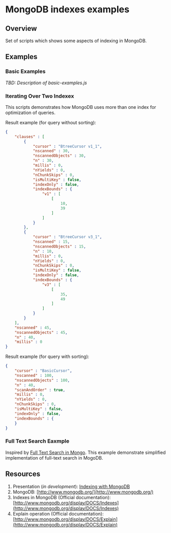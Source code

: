 MongoDB indexes examples
========================

## Overview
Set of scripts which shows some aspects of indexing in MongoDB.

## Examples

### Basic Examples
_TBD: Description of basic-examples.js_

### Iterating Over Two Indexex
This scripts demonstrates how MongoDB uses more than one index for optimization of queries.

Result example (for query without sorting):
```json
{
	"clauses" : [
		{
			"cursor" : "BtreeCursor v1_1",
			"nscanned" : 30,
			"nscannedObjects" : 30,
			"n" : 30,
			"millis" : 0,
			"nYields" : 0,
			"nChunkSkips" : 0,
			"isMultiKey" : false,
			"indexOnly" : false,
			"indexBounds" : {
				"v1" : [
					[
						10,
						39
					]
				]
			}
		},
		{
			"cursor" : "BtreeCursor v3_1",
			"nscanned" : 15,
			"nscannedObjects" : 15,
			"n" : 10,
			"millis" : 0,
			"nYields" : 0,
			"nChunkSkips" : 0,
			"isMultiKey" : false,
			"indexOnly" : false,
			"indexBounds" : {
				"v3" : [
					[
						35,
						49
					]
				]
			}
		}
	],
	"nscanned" : 45,
	"nscannedObjects" : 45,
	"n" : 40,
	"millis" : 0
}
```

Result example (for query with sorting):
```json
{
	"cursor" : "BasicCursor",
	"nscanned" : 100,
	"nscannedObjects" : 100,
	"n" : 40,
	"scanAndOrder" : true,
	"millis" : 0,
	"nYields" : 0,
	"nChunkSkips" : 0,
	"isMultiKey" : false,
	"indexOnly" : false,
	"indexBounds" : {
	}
}
```

### Full Text Search Eaxmple
Inspired by [Full Text Search in Mongo](http://www.mongodb.org/display/DOCS/Full+Text+Search+in+Mongo).
This example demonstrate simplified implementation of full-text search in MogoDB.

## Resources
1. Presentation (_in development_): [Indexing with MongoDB](https://docs.google.com/open?id=0B3yjF5899w1LMDA0ZFd2Yko5OU0)
2. MongoDB: [http://www.mongodb.org/](http://www.mongodb.org/)
3. Indexes in MongoDB (Official documentation): [http://www.mongodb.org/display/DOCS/Indexes](http://www.mongodb.org/display/DOCS/Indexes)
4. Explain operation (Official documentation): [http://www.mongodb.org/display/DOCS/Explain](http://www.mongodb.org/display/DOCS/Explain)
